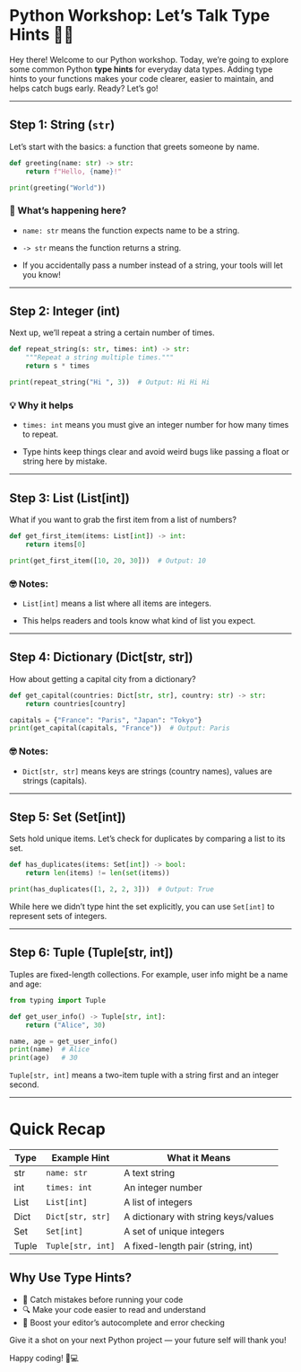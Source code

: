 # Python Workshop: Let’s Talk Type Hints 🐍✨

Hey there! Welcome to our Python workshop. Today, we’re going to explore some common Python **type hints** for everyday data types. Adding type hints to your functions makes your code clearer, easier to maintain, and helps catch bugs early. Ready? Let’s go!

---

## Step 1: String (`str`)

Let’s start with the basics: a function that greets someone by name.

```python
def greeting(name: str) -> str:
    return f"Hello, {name}!"

print(greeting("World"))
```
### 🤔 What’s happening here?
- `name: str` means the function expects name to be a string.

- `-> str` means the function returns a string.

- If you accidentally pass a number instead of a string, your tools will let you know!
---

## Step 2: Integer (int)
Next up, we’ll repeat a string a certain number of times.
```python
def repeat_string(s: str, times: int) -> str:
    """Repeat a string multiple times."""
    return s * times

print(repeat_string("Hi ", 3))  # Output: Hi Hi Hi 
```

### 💡 Why it helps
- `times: int` means you must give an integer number for how many times to repeat.

- Type hints keep things clear and avoid weird bugs like passing a float or string here by mistake.

---

## Step 3: List (List[int])
What if you want to grab the first item from a list of numbers?

```python
def get_first_item(items: List[int]) -> int:
    return items[0]

print(get_first_item([10, 20, 30]))  # Output: 10
```
### 🤓 Notes:
- `List[int]` means a list where all items are integers.

- This helps readers and tools know what kind of list you expect.

---

## Step 4: Dictionary (Dict[str, str])
How about getting a capital city from a dictionary?

```python
def get_capital(countries: Dict[str, str], country: str) -> str:
    return countries[country]

capitals = {"France": "Paris", "Japan": "Tokyo"}
print(get_capital(capitals, "France"))  # Output: Paris
```

### 🤓 Notes:
- `Dict[str, str]` means keys are strings (country names), values are strings (capitals).

---

## Step 5: Set (Set[int])
Sets hold unique items. Let’s check for duplicates by comparing a list to its set.

```python
def has_duplicates(items: Set[int]) -> bool:
    return len(items) != len(set(items))

print(has_duplicates([1, 2, 2, 3]))  # Output: True
```
While here we didn’t type hint the set explicitly, you can use `Set[int]` to represent sets of integers.

---

## Step 6: Tuple (Tuple[str, int])
Tuples are fixed-length collections. For example, user info might be a name and age:

```python
from typing import Tuple

def get_user_info() -> Tuple[str, int]:
    return ("Alice", 30)

name, age = get_user_info()
print(name)  # Alice
print(age)   # 30
```
`Tuple[str, int]` means a two-item tuple with a string first and an integer second.

---

# Quick Recap
| Type  | Example Hint     | What it Means                      |
|-------|------------------|----------------------------------|
| str   | `name: str`      | A text string                    |
| int   | `times: int`     | An integer number                |
| List  | `List[int]`      | A list of integers              |
| Dict  | `Dict[str, str]` | A dictionary with string keys/values |
| Set   | `Set[int]`       | A set of unique integers        |
| Tuple | `Tuple[str, int]`| A fixed-length pair (string, int) |


## Why Use Type Hints?
- 🚫 Catch mistakes before running your code
- 🔍 Make your code easier to read and understand
- 🤖 Boost your editor’s autocomplete and error checking

Give it a shot on your next Python project — your future self will thank you!

Happy coding! 🐍💻


